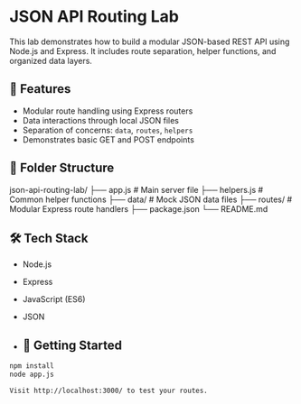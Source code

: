 # JSON API Routing Lab

This lab demonstrates how to build a modular JSON-based REST API using Node.js and Express. It includes route separation, helper functions, and organized data layers.

## 🧩 Features

- Modular route handling using Express routers
- Data interactions through local JSON files
- Separation of concerns: `data`, `routes`, `helpers`
- Demonstrates basic GET and POST endpoints

## 📁 Folder Structure
json-api-routing-lab/
├── app.js              # Main server file
├── helpers.js          # Common helper functions
├── data/               # Mock JSON data files
├── routes/             # Modular Express route handlers
├── package.json
└── README.md

## 🛠 Tech Stack

- Node.js
- Express
- JavaScript (ES6)
- JSON

- ## 🚀 Getting Started

```bash
npm install
node app.js

Visit http://localhost:3000/ to test your routes.
